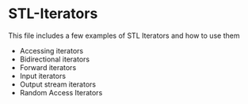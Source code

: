 # STL-Iterators
This file includes a few examples of STL Iterators and how to use them
* Accessing iterators
* Bidirectional iterators
* Forward iterators
* Input iterators
* Output stream iterators
* Random Access Iterators 
